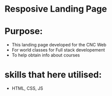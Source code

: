 # Resposive Landing Page

# Purpose:
- This landing page developed for the CNC Web
- For world classes for Full stack developement
- To help obtain info about courses
  
# skills that here utilised:
- HTML, CSS, JS
